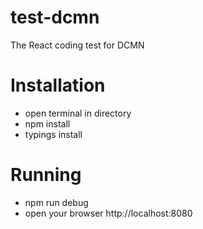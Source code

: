 # test-dcmn
The React coding test for DCMN

# Installation
- open terminal in directory
- npm install
- typings install

# Running
- npm run debug
- open your browser http://localhost:8080 
